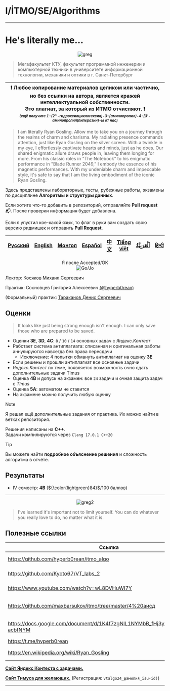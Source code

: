 # I/İTMO/SE/Algorithms

---
# He's literally me...

<p align="center">
    <img src="https://i.giphy.com/media/v1.Y2lkPTc5MGI3NjExbmlyNTFyeHNsMjhmZTNpNWxrc2l6amtjdjFnbHpqZThpeGd5cmhlbyZlcD12MV9pbnRlcm5hbF9naWZfYnlfaWQmY3Q9Zw/N8uutOwabFDcmsuPkp/giphy.gif" alt="greg"/>
</p>

> Мегафакультет КТУ, факультет программной инженерии и компьютерной техники в университете информационной технологии, механики и оптики в г. Санкт-Петербург

| :exclamation: <b>Любое копирование материалов целиком или частично,<br>но без ссылки на автора, является кражей интеллектуальной собственности.<br>Это плагиат, за который из ИТМО отчисляют.</b> :exclamation:<br><sub><sup><i>(ещё получите 1-(2’’-гидроксилциклогексил)-3-[аминопропил]-4-[3’-аминопропил]пиперазин)-ы от нас)</sup></sub></b> |
|---------------------------------------------------------------------------------------------------------------------------------------------------------------------------------------------------------------------------------------------------------------------------------------------------------------------------------------------------|
> I am literally Ryan Gosling. Allow me to take you on a journey through the realms of charm and charisma. My radiating presence commands attention, just like Ryan Gosling on the silver screen. With a twinkle in my eye, I effortlessly captivate hearts and minds, just as he does. Our shared enigmatic allure draws people in, leaving them longing for more. From his classic roles in "The Notebook" to his enigmatic performance in "Blade Runner 2049," I embody the essence of his magnetic performances. With my undeniable charm and impeccable style, it's safe to say that I am the living embodiment of the iconic Ryan Gosling.

Здесь представлены лабораторные, тесты, рубежные работы, экзамены по дисциплине **Алгоритмы и структуры данных**.

Если хотите что-то добавить в репозиторий, отправляйте **Pull request** :mailbox_with_mail:. После проверки информация будет добавлена.

Если я упустил кое-какой язык, то флаг в руки вам создать свою версию ридмишек и отправить **Pull Request**.

| [<strong>Русский</strong>](https://github.com/XVIIStarPlatinum/itmo/blob/master/Software%20Engineering/README.md) | [<strong>English</strong>](https://github.com/XVIIStarPlatinum/itmo/blob/master/Software%20Engineering/Algorithms%20%26%20Data%20Structures/.docs/README_EN.md) | [<strong>Монгол</strong>](https://github.com/XVIIStarPlatinum/itmo/blob/master/Software%20Engineering/Algorithms%20%26%20Data%20Structures/.docs/README_MN.md) | [<strong>Español</strong>](https://github.com/XVIIStarPlatinum/itmo/blob/master/Software%20Engineering/Algorithms%20%26%20Data%20Structures/.docs/README_ES.md) | [<strong>中文</strong>](https://github.com/XVIIStarPlatinum/itmo/blob/master/Software%20Engineering/Algorithms%20%26%20Data%20Structures/.docs/README_CN.md) | [<strong>Tiếng việt</strong>](https://github.com/XVIIStarPlatinum/itmo/blob/master/Software%20Engineering/Algorithms%20%26%20Data%20Structures/.docs/README_VN.md) | [<strong><p dir="rtl" lang="ar">اَلْعَرَبِيَّةُ</p></strong>](https://github.com/XVIIStarPlatinum/itmo/blob/master/Software%20Engineering/Algorithms%20%26%20Data%20Structures/.docs/README_AR.md) | [<strong>हिन्दी</strong>](https://github.com/XVIIStarPlatinum/itmo/blob/master/Software%20Engineering/Algorithms%20%26%20Data%20Structures/.docs/README_IN.md) | [<strong>Português</strong>](https://github.com/XVIIStarPlatinum/ITMO/blob/master/Software%20Engineering/Algorithms%20%26%20Data%20Structures/.docs/README_PT.md) |
|-------------------------------------------------------------------------------------------------------------------|-----------------------------------------------------------------------------------------------------------------------------------------------------------------|----------------------------------------------------------------------------------------------------------------------------------------------------------------|-----------------------------------------------------------------------------------------------------------------------------------------------------------------|------------------------------------------------------------------------------------------------------------------------------------------------------------|--------------------------------------------------------------------------------------------------------------------------------------------------------------------|----------------------------------------------------------------------------------------------------------------------------------------------------------------------------------------------------|----------------------------------------------------------------------------------------------------------------------------------------------------------------|-------------------------------------------------------------------------------------------------------------------------------------------------------------------|

<p align="center">
    Я после Accepted/OK<br>
    <img src="https://media1.tenor.com/m/I-JZtUVrKIYAAAAC/gojo-satoru-jujutsu-kaisen.gif" alt="Go/Jo"/>
</p>

Лектор: [Косяков Михаил Сергеевич](https://my.itmo.ru/persons/139799)

Практик: Сосновцев Григорий Алексеевич [(@hyperb0rean)](https://github.com/hyperb0rean)

(Формальный) практик: [Тараканов Денис Сергеевич](https://my.itmo.ru/persons/173960)

## Оценки
> It looks like just being strong enough isn't enough. I can only save those who are prepared to be saved.
- Оценки **3E**, **3D**, **4C**: `8` / `10` / `14` основных задач с *Яндекс.Контест*
- Работает система антиплагиата: списанная и оригинальная работы аннулируются навсегда без права пересдачи
    - Исключение: 4 попытки обмануть антиплагиат на оценку **3Е**
- Если решены и прошли антиплагиат все основные задачи
- *Яндекс.Контест* по теме, появляется возможность очно сдать дополнительные задачи Timus
- Оценка **4B** и допуск на экзамен: все `24` задачи и очная защита задач с *Timus*
- Оценка **5A**: автоматом не ставится
- На экзамене можно получить любую оценку

> [!NOTE]
> Я решал ещё дополнительные задания от практика. Их можно найти в ветках репозитория.

Решения написаны на **C++**. \
Задачи компилируются через `Clang 17.0.1 C++20`

> [!TIP]
> Вы можете найти **подробное объяснение решения** и сложность алгоритма в отчёте.

## Результаты
- IV семестр: **4B** (${\color{lightgreen}84}$/100 баллов)
---

<p align="center">
    <img src="https://i.giphy.com/media/v1.Y2lkPTc5MGI3NjExOG04dzZ3enFjOW84amF5OHM1OWZ0Mml1cDd2YjFhODdqMXFleGZ3YSZlcD12MV9pbnRlcm5hbF9naWZfYnlfaWQmY3Q9Zw/3o7bug2wkdhpf7kbFS/giphy.gif" alt="greg2"/>
</p>

> I've learned it's important not to limit yourself. You can do whatever you really love to do, no matter what it is.

## Полезные ссылки <a name="links"></a>
| Ссылка                                                                          | Описание                                          |
|---------------------------------------------------------------------------------|---------------------------------------------------|
| https://github.com/hyperb0rean/itmo_algo                                        | Примеры код от Грега                              |
| https://github.com/Kyoto67/VT_labs_2                                            | Лабы от главного гуля ИТМО                        |
| https://www.youtube.com/watch?v=wL8DVHuWI7Y                                     | Не требует объяснении                             |
| https://github.com/maxbarsukov/itmo/tree/master/4%20аисд                        | Лабы от барсука (без тимуса потому что он барсук) |
| https://docs.google.com/document/d/1K4f7zgNlL1NYMbB_fHj3yHWwtFTuCFFfFEI-acbfNYM | (НЕДО)Расписанные билеты для экзамена от меня     |
| https://t.me/hvperb0rean                                                        | Канал Грега                                       |
| https://en.wikipedia.org/wiki/Ryan_Gosling                                      | Воплощение мужского идеала                        |

[**Сайт Яндекс Контеста с задачами.**](https://contest.yandex.ru/contest/35179/problems/)

[**Сайт Тимуса для желающих.**](https://acm.timus.ru/) (Регистрация: `vtalgo24_фамилия_isu-id)`)

---
